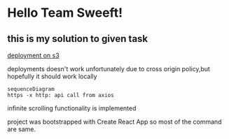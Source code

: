 # Hello Team Sweeft!

## this is my solution to given task

[deployment on s3](http://sweeft-infinitescroll.s3-website.eu-central-1.amazonaws.com/)

 deployments doesn't work unfortunately due to cross origin policy,but hopefully it should work locally

```mermaid
sequenceDiagram
https -x http: api call from axios

```

infinite scrolling functionality is implemented 

 project was bootstrapped with Create React App so most of the command are same.
